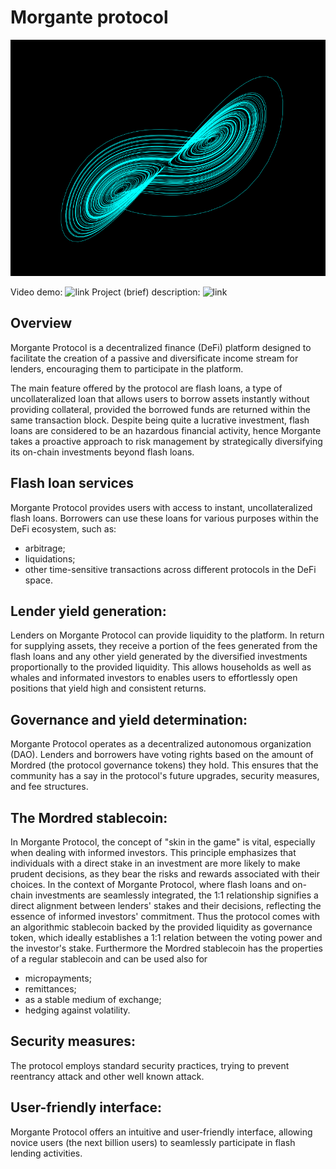 # Morgante protocol
![Morgante](logo/lorentz.png)

Video demo: ![link](https://www.loom.com/share/464147cbd8b845f891ab113ab42531f9?sid=4c14d025-2ee9-484b-8066-178976d5b69d)
Project (brief) description: ![link](https://ethglobal.com/events/ethonline2023/project)

## Overview
Morgante Protocol is a decentralized finance (DeFi) platform designed to facilitate the creation of a passive and diversificate income stream for lenders, encouraging them to participate in the platform.

The main feature offered by the protocol are flash loans, a type of uncollateralized loan that allows users to borrow assets instantly without providing collateral, provided the borrowed funds are returned within the same transaction block. Despite being quite a lucrative investment, flash loans are considered to be an hazardous financial activity, hence Morgante takes a proactive approach to risk management by strategically diversifying its on-chain investments beyond flash loans.

## Flash loan services
Morgante Protocol provides users with access to instant, uncollateralized flash loans. Borrowers can use these loans for various purposes within the DeFi ecosystem, such as:
* arbitrage;
* liquidations;
* other time-sensitive transactions across different protocols in the DeFi space.

## Lender yield generation:
Lenders on Morgante Protocol can provide liquidity to the platform. In return for supplying assets, they receive a portion of the fees generated from the flash loans and any other yield generated by the diversified investments proportionally to the provided liquidity. This allows households as well as whales and informated investors to enables users to effortlessly open positions that yield high and consistent returns.

## Governance and yield determination:
Morgante Protocol operates as a decentralized autonomous organization (DAO). Lenders and borrowers have voting rights based on the amount of Mordred (the protocol governance tokens) they hold. This ensures that the community has a say in the protocol's future upgrades, security measures, and fee structures.

## The Mordred stablecoin:
In Morgante Protocol, the concept of "skin in the game" is vital, especially when dealing with informed investors. This principle emphasizes that individuals with a direct stake in an investment are more likely to make prudent decisions, as they bear the risks and rewards associated with their choices. In the context of Morgante Protocol, where flash loans and on-chain investments are seamlessly integrated, the 1:1 relationship signifies a direct alignment between lenders' stakes and their decisions, reflecting the essence of informed investors' commitment. Thus the protocol comes with an algorithmic stablecoin backed by the provided liquidity as governance token, which ideally establishes a 1:1 relation between the voting power and the investor's stake.
Furthermore the Mordred stablecoin has the properties of a regular stablecoin and can be used also for 
* micropayments;
* remittances;
* as a stable medium of exchange;
* hedging against volatility.

## Security measures:
The protocol employs standard security practices, trying to prevent reentrancy attack and other well known attack.

## User-friendly interface:
Morgante Protocol offers an intuitive and user-friendly interface, allowing novice users (the next billion users) to seamlessly participate in flash lending activities. 


